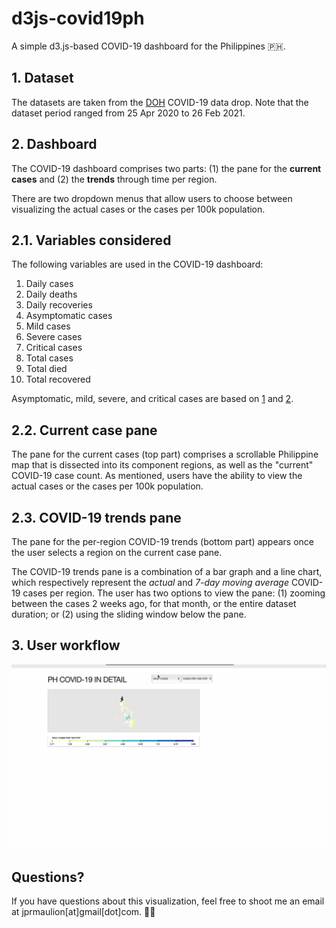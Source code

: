 # d3js-covid19ph
A simple d3.js-based COVID-19 dashboard for the Philippines 🇵🇭.

## 1. Dataset
The datasets are taken from the [DOH](https://doh.gov.ph) COVID-19 data drop. Note that the dataset period ranged from 25 Apr 2020 to 26 Feb 2021. 

## 2. Dashboard
The COVID-19 dashboard comprises two parts: (1) the pane for the **current cases** and (2) the **trends** through time per region.

There are two dropdown menus that allow users to choose between visualizing the actual cases or the cases per 100k population.

## 2.1. Variables considered
The following variables are used in the COVID-19 dashboard:
1. Daily cases
2. Daily deaths
3. Daily recoveries
4. Asymptomatic cases
5. Mild cases
6. Severe cases
7. Critical cases
8. Total cases
9. Total died
10. Total recovered


Asymptomatic, mild, severe, and critical cases are based on [1](https://doh.gov.ph/wp-content/uploads/2023/08/dm2022-0501.pdf) and [2](https://drive.google.com/file/d/1zQwcC4L4Z2KKWXjZ1xjS96JuGa9XrXeq/view).


## 2.2. Current case pane
The pane for the current cases (top part) comprises a scrollable Philippine map that is dissected into its component regions, as well as the "current" COVID-19 case count. As mentioned, users have the ability to view the actual cases or the cases per 100k population.

## 2.3. COVID-19 trends pane
The pane for the per-region COVID-19 trends (bottom part) appears once the user selects a region on the current case pane. 

The COVID-19 trends pane is a combination of a bar graph and a line chart, which respectively represent the _actual_ and _7-day moving average_ COVID-19 cases per region. The user has two options to view the pane: (1) zooming between the cases 2 weeks ago, for that month, or the entire dataset duration; or (2) using the sliding window below the pane.


## 3. User workflow
![](d3js_covid19ph_userWorkflow.gif)


## Questions?
If you have questions about this visualization, feel free to shoot me an email at jprmaulion[at]gmail[dot]com. 🫶🏽
